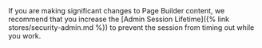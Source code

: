 <div class="bs-callout-info" markdown="1">
If you are making significant changes to Page Builder content, we recommend that you increase the [Admin Session Lifetime]({% link stores/security-admin.md %}) to prevent the session from timing out while you work.
</div>
